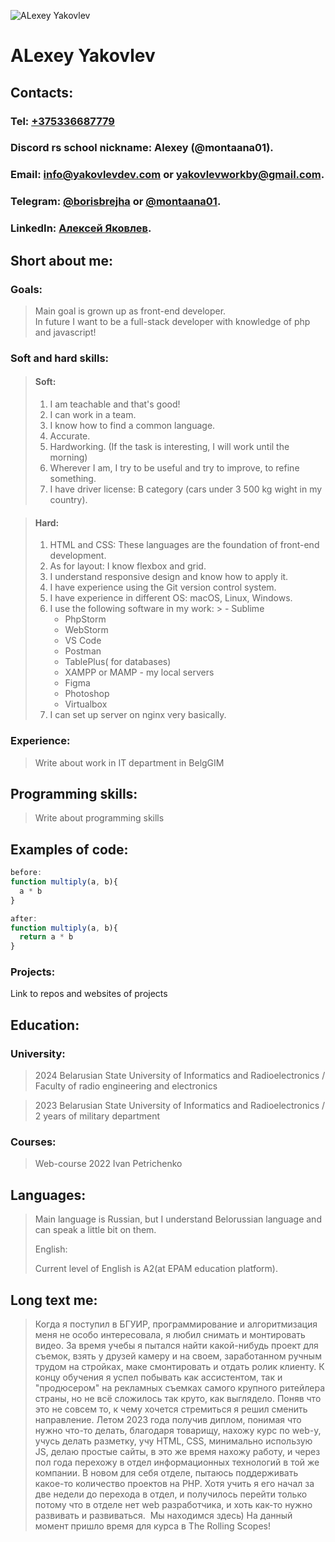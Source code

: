 ![ALexey Yakovlev](https://avatars.githubusercontent.com/u/75353637?v=4)
# ALexey Yakovlev
## Contacts:
### Tel: [+375336687779](tel:375336687779)
### Discord rs school nickname: Alexey (@montaana01).
### Email: [info@yakovlevdev.com](mailto:info@yakovlevdev.com) or [yakovlevworkby@gmail.com](mailto:).
### Telegram: [@borisbrejha](https://t.me/borisbrejha) or [@montaana01](https://t.me/montaana01).
### LinkedIn: [Алексей Яковлев](www.linkedin.com/in/montaana01).

## Short about me:

### Goals:
> Main goal is grown up as front-end developer.  
> In future I want to be a full-stack developer
> with knowledge of php and javascript!
### Soft and hard skills:
>#### Soft:
> 1. I am teachable and that's good!
> 2. I can work in a team.
> 3. I know how to find a common language.
> 4. Accurate.
> 5. Hardworking. (If the task is interesting, I will work until the morning)
> 6. Wherever I am, I try to be useful and try to improve, to refine something.
> 7. I have driver license: B category (cars under 3 500 kg wight in my country).

>#### Hard:
> 1. HTML and CSS: These languages are the foundation of front-end development.
> 2. As for layout: I know flexbox and grid.
> 3. I understand responsive design and know how to apply it.
> 4. I have experience using the Git version control system.
> 5. I have experience in different OS: macOS, Linux, Windows.
> 6. I use the following software in my work:
     >      - Sublime
>      - PhpStorm
>      - WebStorm
>      - VS Code
>      - Postman
>      - TablePlus( for databases)
>      - XAMPP or MAMP - my local servers
>      - Figma
>      - Photoshop
>      - Virtualbox
> 7. I can set up server on nginx very basically.


### Experience:
> Write about work in IT department in BelgGIM
## Programming skills:
> Write about programming skills
## Examples of code:

```javascript
before:
function multiply(a, b){
  a * b
}
```
```javascript
after:
function multiply(a, b){
  return a * b
}
```

### Projects:
Link to repos and websites of projects

## Education:
### University:
>2024 Belarusian State University of Informatics and Radioelectronics / Faculty of radio engineering and electronics

>2023 Belarusian State University of Informatics and Radioelectronics / 2 years of military department

### Courses:

> Web-course 2022 Ivan Petrichenko

## Languages:

> Main language is Russian, but I understand Belorussian language and can speak a little bit on them.
>
> English:
>
> Current level of English is A2(at EPAM education platform).
## Long text me:

>Когда я поступил в БГУИР, программирование и алгоритмизация меня не особо интересовала, я любил снимать и монтировать видео. За время учебы я пытался найти какой-нибудь проект для съемок, взять у друзей камеру и на своем, заработанном ручным трудом на стройках, маке смонтировать и отдать ролик клиенту. К концу обучения я успел побывать как ассистентом, так и "продюсером" на рекламных съемках самого крупного ритейлера страны, но не всё сложилось так круто, как выглядело. Поняв что это не совсем то, к чему хочется стремиться я решил сменить направление. Летом 2023 года получив диплом, понимая что нужно что-то делать, благодаря товарищу, нахожу курс по web-у, учусь делать разметку, учу HTML, CSS, минимально использую JS, делаю простые сайты, в это же время нахожу работу, и через пол года перехожу в отдел информационных технологий в той же компании. В новом для себя отделе, пытаюсь поддерживать какое-то количество проектов на PHP. Хотя учить я его начал за две недели до перехода в отдел, и получилось перейти только потому что в отделе нет web разработчика, и хоть как-то нужно развивать и развиваться.  Мы находимся здесь) На данный момент пришло время для курса в The Rolling Scopes!